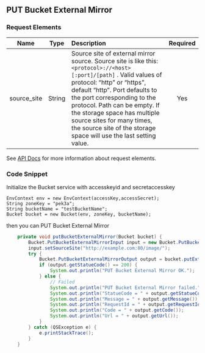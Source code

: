 ## PUT Bucket External Mirror

### Request Elements

|Name|Type|Description|Required|
|:--:|:--:|:--|:--:|
|source_site|String|Source site of external mirror source. Source site is like this: `<protocol>://<host>[:port]/[path]` . Valid values of protocol: “http” or “https”, default “http”. Port defaults to the port corresponding to the protocol. Path can be empty. If the storage space has multiple source sites for many times, the source site of the storage space will use the last setting value.|Yes|

See [API Docs](https://docs.qingcloud.com/qingstor/api/bucket/external_mirror/put_external_mirror.html) for more information about request elements.

### Code Snippet

Initialize the Bucket service with accesskeyid and secretaccesskey

```
EnvContext env = new EnvContext(accessKey,accessSecret);
String zoneKey = "pek3a";
String bucketName = "testBucketName";
Bucket bucket = new Bucket(env, zoneKey, bucketName);

```

then you can PUT Bucket External Mirror


```java
    private void putBucketExternalMirror(Bucket bucket) {
        Bucket.PutBucketExternalMirrorInput input = new Bucket.PutBucketExternalMirrorInput();
        input.setSourceSite("http://example.com:80/image/");
        try {
            Bucket.PutBucketExternalMirrorOutput output = bucket.putExternalMirror(input);
            if (output.getStatueCode() == 200) {
                System.out.println("PUT Bucket External Mirror OK.");
            } else {
                // Failed
                System.out.println("PUT Bucket External Mirror failed.");
                System.out.println("StatueCode = " + output.getStatueCode());
                System.out.println("Message = " + output.getMessage());
                System.out.println("RequestId = " + output.getRequestId());
                System.out.println("Code = " + output.getCode());
                System.out.println("Url = " + output.getUrl());
            }
        } catch (QSException e) {
            e.printStackTrace();
        }
    }
```